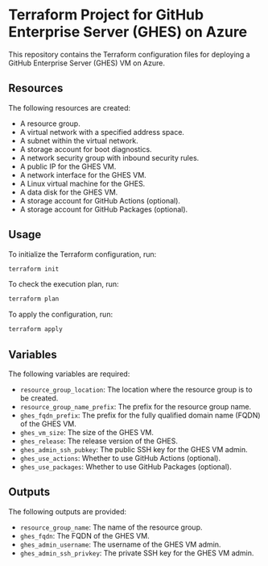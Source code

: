 # Terraform Project for GitHub Enterprise Server (GHES) on Azure

This repository contains the Terraform configuration files for deploying a GitHub Enterprise Server (GHES) VM on Azure.

## Resources

The following resources are created:

- A resource group.
- A virtual network with a specified address space.
- A subnet within the virtual network.
- A storage account for boot diagnostics.
- A network security group with inbound security rules.
- A public IP for the GHES VM.
- A network interface for the GHES VM.
- A Linux virtual machine for the GHES.
- A data disk for the GHES VM.
- A storage account for GitHub Actions (optional).
- A storage account for GitHub Packages (optional).

## Usage

To initialize the Terraform configuration, run:

```bash
terraform init
```

To check the execution plan, run:
```bash
terraform plan
```

To apply the configuration, run:
```bash
terraform apply
```

## Variables

The following variables are required:
* `resource_group_location`: The location where the resource group is to be created.
* `resource_group_name_prefix`: The prefix for the resource group name.
* `ghes_fqdn_prefix`: The prefix for the fully qualified domain name (FQDN) of the GHES VM.
* `ghes_vm_size`: The size of the GHES VM.
* `ghes_release`: The release version of the GHES.
* `ghes_admin_ssh_pubkey`: The public SSH key for the GHES VM admin.
* `ghes_use_actions`: Whether to use GitHub Actions (optional).
* `ghes_use_packages`: Whether to use GitHub Packages (optional).

## Outputs

The following outputs are provided:
* `resource_group_name`: The name of the resource group.
* `ghes_fqdn`: The FQDN of the GHES VM.
* `ghes_admin_username`: The username of the GHES VM admin.
* `ghes_admin_ssh_privkey`: The private SSH key for the GHES VM admin.